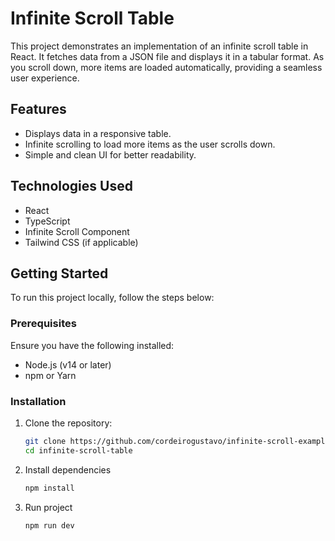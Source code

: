 # Infinite Scroll Table

This project demonstrates an implementation of an infinite scroll table in React. It fetches data from a JSON file and displays it in a tabular format. As you scroll down, more items are loaded automatically, providing a seamless user experience.

## Features

- Displays data in a responsive table.
- Infinite scrolling to load more items as the user scrolls down.
- Simple and clean UI for better readability.

## Technologies Used

- React
- TypeScript
- Infinite Scroll Component
- Tailwind CSS (if applicable)

## Getting Started

To run this project locally, follow the steps below:

### Prerequisites

Ensure you have the following installed:

- Node.js (v14 or later)
- npm or Yarn

### Installation

1. Clone the repository:

   ```bash
   git clone https://github.com/cordeirogustavo/infinite-scroll-example
   cd infinite-scroll-table


   ```

2. Install dependencies

   ```bash
   npm install

   ```

3. Run project

   ```bash
   npm run dev
   ```
